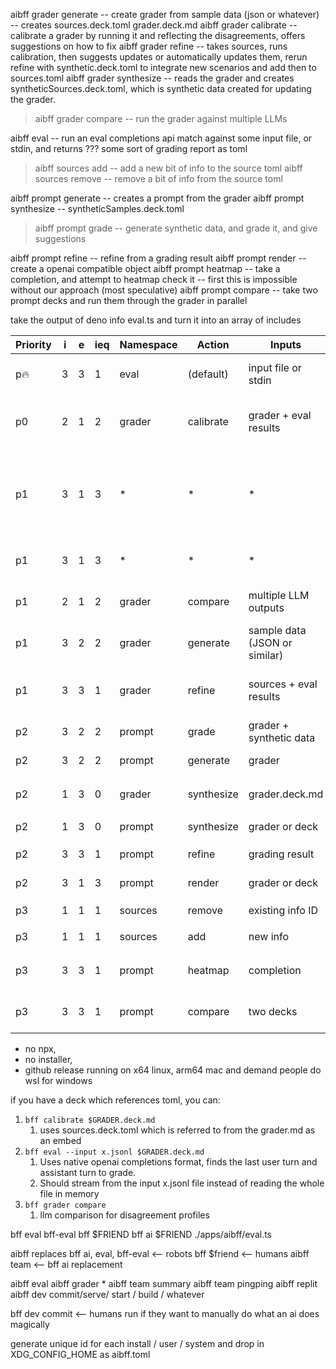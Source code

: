 aibff grader generate -- create grader from sample data (json or whatever) --
creates sources.deck.toml grader.deck.md aibff grader calibrate -- calibrate a
grader by running it and reflecting the disagreements, offers suggestions on how
to fix aibff grader refine -- takes sources, runs calibration, then suggests
updates or automatically updates them, rerun refine with synthetic.deck.toml to
integrate new scenarios and add then to sources.toml aibff grader synthesize --
reads the grader and creates syntheticSources.deck.toml, which is synthetic data
created for updating the grader.

> aibff grader compare -- run the grader against multiple LLMs

aibff eval -- run an eval completions api match against some input file, or
stdin, and returns ??? some sort of grading report as toml

> aibff sources add -- add a new bit of info to the source toml aibff sources
> remove -- remove a bit of info from the source toml

aibff prompt generate -- creates a prompt from the grader aibff prompt
synthesize -- syntheticSamples.deck.toml

> aibff prompt grade -- generate synthetic data, and grade it, and give
> suggestions

aibff prompt refine -- refine from a grading result aibff prompt render --
create a openai compatible object aibff prompt heatmap -- take a completion, and
attempt to heatmap check it -- first this is impossible without our approach
(most speculative) aibff prompt compare -- take two prompt decks and run them
through the grader in parallel

take the output of deno info eval.ts and turn it into an array of includes

| Priority | i | e | ieq | Namespace | Action     | Inputs                        | Description                                                                                                                                                   |
| -------- | - | - | --- | --------- | ---------- | ----------------------------- | ------------------------------------------------------------------------------------------------------------------------------------------------------------- |
| p🔥      | 3 | 3 | 1   | eval      | (default)  | input file or stdin           | Runs a completions API match and returns a grading report (TOML format)                                                                                       |
| p0       | 2 | 1 | 2   | grader    | calibrate  | grader + eval results         | Calibrates a grader by reflecting disagreements and suggesting improvements                                                                                   |
| p1       | 3 | 1 | 3   | *         | *          | *                             | notify users we collect telemetry / add telemetry opt out in the toml / env var. Only collect command invocations without any metadata of the filenames, etc. |
| p1       | 3 | 1 | 3   | *         | *          | *                             | Collect telemetry in our collector endpoint not posthog native                                                                                                |
| p1       | 2 | 1 | 2   | grader    | compare    | multiple LLM outputs          | Runs grader against outputs from multiple LLMs and compares them                                                                                              |
| p1       | 3 | 2 | 2   | grader    | generate   | sample data (JSON or similar) | Creates `sources.deck.toml` and `grader.deck.md` from sample data                                                                                             |
| p1       | 3 | 3 | 1   | grader    | refine     | sources + eval results        | Refines the grader by running calibration, updating sources or grader, possibly auto-updating                                                                 |
| p2       | 3 | 2 | 2   | prompt    | grade      | grader + synthetic data       | Grades synthetic data and suggests improvements                                                                                                               |
| p2       | 3 | 2 | 2   | prompt    | generate   | grader                        | Creates a prompt from the grader definition                                                                                                                   |
| p2       | 1 | 3 | 0   | grader    | synthesize | grader.deck.md                | Generates `syntheticSources.deck.toml` for new scenarios                                                                                                      |
| p2       | 1 | 3 | 0   | prompt    | synthesize | grader or deck                | Generates `syntheticSamples.deck.toml`                                                                                                                        |
| p2       | 3 | 3 | 1   | prompt    | refine     | grading result                | Refines prompt based on grading result                                                                                                                        |
| p2       | 3 | 1 | 3   | prompt    | render     | grader or deck                | Outputs OpenAI-compatible prompt object                                                                                                                       |
| p3       | 1 | 1 | 1   | sources   | remove     | existing info ID              | Removes an item from the `sources.toml`                                                                                                                       |
| p3       | 1 | 1 | 1   | sources   | add        | new info                      | Adds a new item to the `sources.toml`                                                                                                                         |
| p3       | 3 | 3 | 1   | prompt    | heatmap    | completion                    | Generates a speculative heatmap of grading decisions (speculative)                                                                                            |
| p3       | 3 | 3 | 1   | prompt    | compare    | two decks                     | Compares prompt decks by running them through the grader in parallel                                                                                          |

<!-- TBLFM: @I$4..@>$4=($2/$3);%.0f -->

- no npx,
- no installer,
- github release running on x64 linux, arm64 mac and demand people do wsl for
  windows

if you have a deck which references toml, you can:

1. `bff calibrate $GRADER.deck.md`
   1. uses sources.deck.toml which is referred to from the grader.md as an embed
2. `bff eval --input x.jsonl $GRADER.deck.md`
   1. Uses native openai completions format, finds the last user turn and
      assistant turn to grade.
   2. Should stream from the input x.jsonl file instead of reading the whole
      file in memory
3. `bff grader compare`
   1. llm comparison for disagreement profiles

bff eval bff-eval bff $FRIEND bff ai $FRIEND ./apps/aibff/eval.ts

aibff replaces bff ai, eval, bff-eval <-- robots bff $friend <-- humans aibff
team <-- bff ai replacement

aibff eval aibff grader * aibff team summary aibff team pingping aibff replit
aibff dev commit/serve/ start / build / whatever

bff dev commit <-- humans run if they want to manually do what an ai does
magically

generate unique id for each install / user / system and drop in XDG_CONFIG_HOME
as aibff.toml
